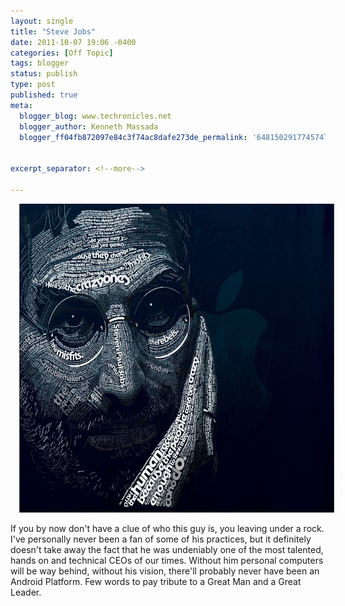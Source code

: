 ```yaml
---
layout: single
title: "Steve Jobs"
date: 2011-10-07 19:06 -0400
categories: [Off Topic]
tags: blogger
status: publish
type: post
published: true
meta:
  blogger_blog: www.techronicles.net
  blogger_author: Kenneth Massada
  blogger_ff04fb872097e84c3f74ac8dafe273de_permalink: '6481502917745747172'


excerpt_separator: <!--more-->

---
```

<div class="separator" style="clear:both;text-align:center;"><a href="#" style="margin-left:1em;margin-right:1em;"><img border="0" height="494" src="/assets/images/wp/8a661-290453_10150318526944607_526699606_8140028_980394770_o.jpg?w=300" width="640" /></a></div>
<p>If you by now don't have a clue of who this guy is, you leaving under a rock. I've personally never been a fan of some of his practices, but it definitely doesn't take away the fact that he was undeniably one of the most talented, hands on and technical CEOs of our times. Without him personal computers will be way behind, without his vision, there'll probably never have been an Android Platform. Few words to pay tribute to a Great Man and a Great Leader.</p>
